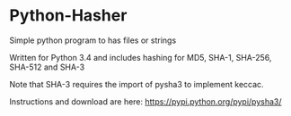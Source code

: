 # Python-Hasher
Simple python program to has files or strings

Written for Python 3.4 and includes hashing for MD5, SHA-1, SHA-256, SHA-512 and SHA-3

Note that SHA-3 requires the import of pysha3 to implement keccac. 

Instructions and download are here: https://pypi.python.org/pypi/pysha3/
